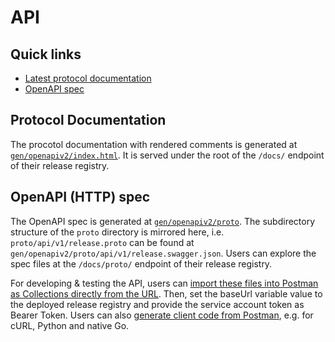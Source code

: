 # API

## Quick links

- [Latest protocol documentation](https://release-registry.rox.systems/docs/)
- [OpenAPI spec](https://release-registry.rox.systems/docs/proto/)

## Protocol Documentation

The procotol documentation with rendered comments is generated at [`gen/openapiv2/index.html`](../gen/openapiv2/index.html).
It is served under the root of the `/docs/` endpoint of their release registry.

## OpenAPI (HTTP) spec

The OpenAPI spec is generated at [`gen/openapiv2/proto`](../gen/openapiv2/proto/).
The subdirectory structure of the `proto` directory is mirrored here, i.e. `proto/api/v1/release.proto` can be found at `gen/openapiv2/proto/api/v1/release.swagger.json`.
Users can explore the spec files at the `/docs/proto/` endpoint of their release registry.

For developing & testing the API, users can [import these files into Postman as Collections directly from the URL](https://learning.postman.com/docs/getting-started/importing-and-exporting-data/#importing-postman-data).
Then, set the baseUrl variable value to the deployed release registry and provide the service account token as Bearer Token.
Users can also [generate client code from Postman](https://learning.postman.com/docs/sending-requests/generate-code-snippets/), e.g. for cURL, Python and native Go.
